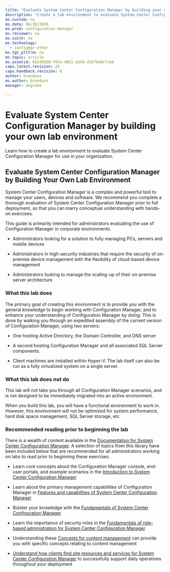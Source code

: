 ```yaml
---
title: "Evaluate System Center Configuration Manager by building your own lab environment"
description: "Create a lab environment to evaluate System Center Configuration Manager for use in your organization."
ms.custom: na
ms.date: 06/20/2016
ms.prod: configuration-manager
ms.reviewer: na
ms.suite: na
ms.technology:
  - configmgr-other
ms.tgt_pltfrm: na
ms.topic: article
ms.assetid: 01b30260-f03a-4851-a549-d1b76e8cfc69
caps.latest.revision: 25
caps.handback.revision: 0
author: brendunsms.author: brendunsmanager: angrobe

---
```

# Evaluate System Center Configuration Manager by building your own lab environment
Learn how to create a lab environment to evaluate System Center Configuration Manager for use in your organization.  

## Evaluate System Center Configuration Manager by Building Your Own Lab Environment  
 System Center Configuration Manager is a complex and powerful tool to manage your users, devices and software. We recommend you complete a thorough evaluation of System Center Configuration Manager prior to full deployment, so that you can marry conceptual understanding with hands-on exercises.  

 This guide is primarily intended for administrators evaluating the use of Configuration Manager in corporate environments.  

-   Administrators looking for a solution to fully managing PCs, servers and mobile devices  

-   Administrators in high-security industries that require the security of on-premise device management with the flexibility of cloud-based device management  

-   Administrators looking to manage the scaling-up of their on-premise server architecture  

### What this lab does  
 The primary goal of creating this environment is to provide you with the general knowledge to begin working with Configuration Manager, and to enhance your understanding of Configuration Manager by doing. This is done by walking you through an expedited assembly of the current version of Configuration Manager, using two servers:  

-   One hosting Active Directory, the Domain Controller, and DNS server  

-   A second hosting Configuration Manager and all associated SQL Server components.  

-   Client machines are installed within Hyper-V. The lab itself can also be run as a fully virtualized system on a single server.  

### What this lab does not do  
 This lab will not take you through all Configuration Manager scenarios, and is not designed to be immediately migrated into an active environment.  

 When you build this lab, you will have a functional environment to work in. However, this environment will not be optimized for system performance, hard disk space management, SQL Server storage, etc.  

###  <a name="BKMK_EvalRec"></a> Recommended reading prior to beginning the lab  
 There is a wealth of content available in the [Documentation for System Center Configuration Manager](http://docs.microsoft.com/sccm/). A selection of topics from this library have been included below that are recommended for all administrators working on labs to read prior to beginning these exercises.  

-   Learn core concepts about the Configuration Manager console, end-user portals, and example scenarios in the [Introduction to System Center Configuration Manager](../../core/understand/introduction.md)  

-   Learn about the primary management capabilities of Configuration Manager in [Features and capabilities of System Center Configuration Manager](../../core/plan-design/changes/features-and-capabilities.md)  

-   Bolster your knowledge with the [Fundamentals of System Center Configuration Manager](../../core/understand/fundamentals.md)  

-   Learn the importance of security roles in the [Fundamentals of role-based administration for System Center Configuration Manager](../../core/understand/fundamentals-of-role-based-administration.md)  

-   Understanding these [Concepts for content management](../../core/plan-design/hierarchy/fundamental-concepts-for-content-management.md#bkmk_Concepts) can provide you with specific concepts relating to content management  

-   [Understand how clients find site resources and services for System Center Configuration Manager](../../core/plan-design/hierarchy/understand-how-clients-find-site-resources-and-services.md) to successfully support daily operations throughout your deployment  
